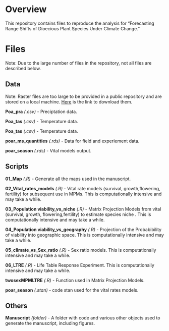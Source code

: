 # Overview
This repository contains files to reproduce the analysis for “Forecasting Range Shifts of Dioecious Plant Species Under Climate Change.”
# Files
Note: Due to the large number of files in the repository, not all files are described below.
## Data
Note: Raster files are too large to be provided in a public repository and are stored on a local machine. [Here](https://www.dropbox.com/scl/fo/em8fok5gqwyhsum1hmier/ALoREAEAcgsADRWDyCqR4FA?rlkey=d92vrqi4ue5osdd857qcjlb9r&dl=1) is the link to download them.

**Poa_pra** *(.csv)* - Preciptation data.

**Poa_tas** *(.csv)* - Temperature data.

**Poa_tas** *(.csv)* - Temperature data.

**poar_ms_quantities** *(.rds)* - Data for field and experiement data.

**poar_season** *(.rds)* - Vital models output.


## Scripts 

**01_Map** *(.R)* - Generate all the maps used in the manuscript.

**02_Vital_rates_models** *(.R)* - Vital rate models (survival, growth,flowering, fertility) for subsequent use in MPMs. This is computationally intensive and may take a while.

**03_Population viability_vs_niche** *(.R)* - Matrix Projection Models from vital (survival, growth, flowering,fertility) to estimate species niche . This is computationally intensive and may take a while.

**04_Population viability_vs_geography** *(.R)* - Projection of the Probabibility of viability into geographic space. This is computationally intensive and may take a while.

**05_climate_vs_Sex_ratio** *(.R)* - Sex ratio models. This is computationally intensive and may take a while.

**06_LTRE** *(.R)* - Life Table Response Experiment. This is computationally intensive and may take a while.

**twosexMPMLTRE** *(.R)* - Function used in Matrix Projection Models.

**poar_season** *(.stan)* - code stan used for the vital rates models.

## Others

**Manuscript** *(folder)* - A folder with code and various other objects used to generate the manuscript, including figures.
